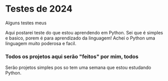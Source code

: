 # Testes de 2024
Alguns testes meus 

Aqui postarei teste do que estou aprendendo em Python.
Sei que é simples e basico, porem é para aprendizado da linguagem!
Achei o Python uma linguagem muito poderosa e facil.

### Todos os projetos aqui serão "feitos" por mim, todos ###
Serão projetos simples pos so tem uma semana que estou estudando Python.




